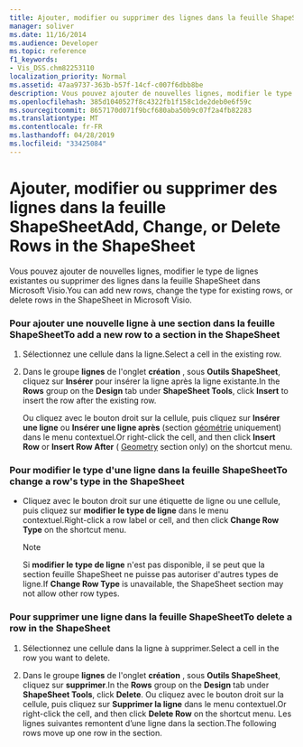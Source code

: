```yaml
---
title: Ajouter, modifier ou supprimer des lignes dans la feuille ShapeSheet
manager: soliver
ms.date: 11/16/2014
ms.audience: Developer
ms.topic: reference
f1_keywords:
- Vis_DSS.chm82253110
localization_priority: Normal
ms.assetid: 47aa9737-363b-b57f-14cf-c007f6dbb8be
description: Vous pouvez ajouter de nouvelles lignes, modifier le type de lignes existantes ou supprimer des lignes dans la feuille ShapeSheet dans Microsoft Visio.
ms.openlocfilehash: 385d1040527f8c4322fb1f158c1de2deb0e6f59c
ms.sourcegitcommit: 8657170d071f9bcf680aba50b9c07f2a4fb82283
ms.translationtype: MT
ms.contentlocale: fr-FR
ms.lasthandoff: 04/28/2019
ms.locfileid: "33425084"
---
```

# <a name="add-change-or-delete-rows-in-the-shapesheet"></a><span data-ttu-id="f933d-103">Ajouter, modifier ou supprimer des lignes dans la feuille ShapeSheet</span><span class="sxs-lookup"><span data-stu-id="f933d-103">Add, Change, or Delete Rows in the ShapeSheet</span></span>

<span data-ttu-id="f933d-104">Vous pouvez ajouter de nouvelles lignes, modifier le type de lignes existantes ou supprimer des lignes dans la feuille ShapeSheet dans Microsoft Visio.</span><span class="sxs-lookup"><span data-stu-id="f933d-104">You can add new rows, change the type for existing rows, or delete rows in the ShapeSheet in Microsoft Visio.</span></span>
  
### <a name="to-add-a-new-row-to-a-section-in-the-shapesheet"></a><span data-ttu-id="f933d-105">Pour ajouter une nouvelle ligne à une section dans la feuille ShapeSheet</span><span class="sxs-lookup"><span data-stu-id="f933d-105">To add a new row to a section in the ShapeSheet</span></span>

1. <span data-ttu-id="f933d-106">Sélectionnez une cellule dans la ligne.</span><span class="sxs-lookup"><span data-stu-id="f933d-106">Select a cell in the existing row.</span></span>
    
2. <span data-ttu-id="f933d-107">Dans le groupe **lignes** de l'onglet **création** , sous **Outils ShapeSheet**, cliquez sur **Insérer** pour insérer la ligne après la ligne existante.</span><span class="sxs-lookup"><span data-stu-id="f933d-107">In the **Rows** group on the **Design** tab under **ShapeSheet Tools**, click **Insert** to insert the row after the existing row.</span></span> 
    
    <span data-ttu-id="f933d-108">Ou cliquez avec le bouton droit sur la cellule, puis cliquez sur **Insérer une ligne** ou **Insérer une ligne après** (section [géométrie](geometry-section.md) uniquement) dans le menu contextuel.</span><span class="sxs-lookup"><span data-stu-id="f933d-108">Or right-click the cell, and then click **Insert Row** or **Insert Row After** ( [Geometry](geometry-section.md) section only) on the shortcut menu.</span></span> 
    
### <a name="to-change-a-rows-type-in-the-shapesheet"></a><span data-ttu-id="f933d-109">Pour modifier le type d'une ligne dans la feuille ShapeSheet</span><span class="sxs-lookup"><span data-stu-id="f933d-109">To change a row's type in the ShapeSheet</span></span>

- <span data-ttu-id="f933d-110">Cliquez avec le bouton droit sur une étiquette de ligne ou une cellule, puis cliquez sur **modifier le type de ligne** dans le menu contextuel.</span><span class="sxs-lookup"><span data-stu-id="f933d-110">Right-click a row label or cell, and then click **Change Row Type** on the shortcut menu.</span></span> 
    
    > [!NOTE]
    > <span data-ttu-id="f933d-111">Si **modifier le type de ligne** n'est pas disponible, il se peut que la section feuille ShapeSheet ne puisse pas autoriser d'autres types de ligne.</span><span class="sxs-lookup"><span data-stu-id="f933d-111">If **Change Row Type** is unavailable, the ShapeSheet section may not allow other row types.</span></span> 
  
### <a name="to-delete-a-row-in-the-shapesheet"></a><span data-ttu-id="f933d-112">Pour supprimer une ligne dans la feuille ShapeSheet</span><span class="sxs-lookup"><span data-stu-id="f933d-112">To delete a row in the ShapeSheet</span></span>

1. <span data-ttu-id="f933d-113">Sélectionnez une cellule dans la ligne à supprimer.</span><span class="sxs-lookup"><span data-stu-id="f933d-113">Select a cell in the row you want to delete.</span></span>
    
2. <span data-ttu-id="f933d-114">Dans le groupe **lignes** de l'onglet **création** , sous **Outils ShapeSheet**, cliquez sur **supprimer**.</span><span class="sxs-lookup"><span data-stu-id="f933d-114">In the **Rows** group on the **Design** tab under **ShapeSheet Tools**, click **Delete**.</span></span> <span data-ttu-id="f933d-115">Ou cliquez avec le bouton droit sur la cellule, puis cliquez sur **Supprimer la ligne** dans le menu contextuel.</span><span class="sxs-lookup"><span data-stu-id="f933d-115">Or right-click the cell, and then click **Delete Row** on the shortcut menu.</span></span> <span data-ttu-id="f933d-116">Les lignes suivantes remontent d’une ligne dans la section.</span><span class="sxs-lookup"><span data-stu-id="f933d-116">The following rows move up one row in the section.</span></span> 
    

